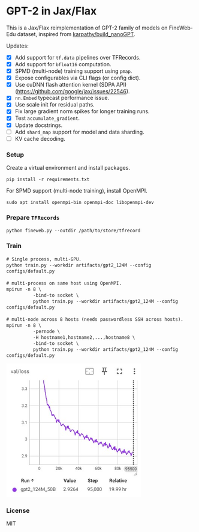 # GPT-2 in Jax/Flax

This is a Jax/Flax reimplementation of GPT-2 family of models on FineWeb-Edu dataset, inspired from [karpathy/build_nanoGPT](https://github.com/karpathy/build-nanogpt).

Updates:
- [x] Add support for `tf.data` pipelines over TFRecords.
- [x] Add support for `bfloat16` computation.
- [x] SPMD (multi-node) training support using `pmap`.
- [x] Expose configurables via CLI flags (or config dict).
- [x] Use cuDNN flash attention kernel (SDPA API) (https://github.com/google/jax/issues/22546).
- [x] `nn.Embed` typecast performance issue.
- [x] Use scale init for residual paths.
- [x] Fix large gradient norm spikes for longer training runs.
- [x] Test `accumulate_gradient`.
- [x] Update docstrings.
- [ ] Add `shard_map` support for model and data sharding.
- [ ] KV cache decoding.
### Setup
Create a virtual environment and install packages.
```shell
pip install -r requirements.txt
```

For SPMD support (multi-node training), install OpenMPI.
```shell
sudo apt install openmpi-bin openmpi-doc libopenmpi-dev
```

### Prepare `TFRecords`
```shell
python fineweb.py --outdir /path/to/store/tfrecord
```

### Train
```shell
# Single process, multi-GPU.
python train.py --workdir artifacts/gpt2_124M --config configs/default.py

# multi-process on same host using OpenMPI.
mpirun -n 8 \
          -bind-to socket \
          python train.py --workdir artifacts/gpt2_124M --config configs/default.py

# multi-node across 8 hosts (needs passwordless SSH across hosts).
mpirun -n 8 \
          -pernode \
          -H hostname1,hostname2,...,hostname8 \
          -bind-to socket \
          python train.py --workdir artifacts/gpt2_124M --config configs/default.py
```
<img src="https://github.com/MasterSkepticista/gpt2/raw/main/.github/loss.jpg">

### License
MIT